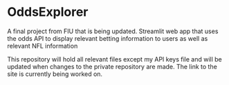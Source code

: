 # OddsExplorer
A final project from FIU that is being updated. Streamlit web app that uses the odds API to display relevant betting information to users as well as relevant NFL information

This repository will hold all relevant files except my API keys file and will be updated when changes to the private repository are made. The link to the site is currently being worked on.
